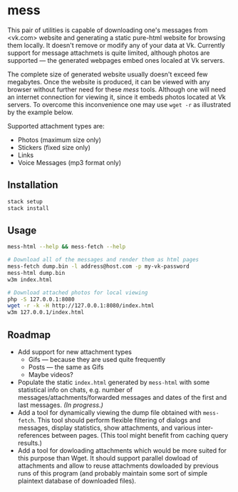 # mess

This pair of utilities is capable of downloading one's messages from <vk.com>
website and generating a static pure-html website for browsing them locally. It
doesn't remove or modify any of your data at Vk. Currently support for message
attachmets is quite limited, although photos are supported — the generated
webpages embed ones localed at Vk servers.

The complete size of generated website usually doesn't exceed few megabytes.
Once the website is produced, it can be viewed with any browser without
further need for these *mess* tools. Although one will need an internet
connection for viewing it, since it embeds photos located at Vk servers. To
overcome this inconvenience one may use `wget -r` as illustrated by the example
below.

Supported attachment types are:
  * Photos (maximum size only)
  * Stickers (fixed size only)
  * Links
  * Voice Messages (mp3 format only)

## Installation

```sh
stack setup
stack install
```

## Usage

```sh
mess-html --help && mess-fetch --help

# Download all of the messages and render them as html pages
mess-fetch dump.bin -l address@host.com -p my-vk-password
mess-html dump.bin
w3m index.html

# Download attached photos for local viewing
php -S 127.0.0.1:8080
wget -r -k -H http://127.0.0.1:8080/index.html
w3m 127.0.0.1/index.html
```

## Roadmap

  * Add support for new attachment types
    * Gifs — because they are used quite frequently
    * Posts — the same as Gifs
    * Maybe videos?
  * Populate the static `index.html` generated by `mess-html` with some statistical
    info on chats, e.g. number of messages/attachments/forwarded messages and dates
    of the first and last messages. *(In progress.)*
  * Add a tool for dynamically viewing the dump file obtained with `mess-fetch`.
    This tool should perform flexible filtering of dialogs and messages, display
    statistics, show attachments, and various inter-references between pages.
    (This tool might benefit from caching query results.)
  * Add a tool for dowloading attachments which would be more suited for this
    purpose than Wget. It should support parallel dowload of attachments and allow
    to reuse attachments dowloaded by previous runs of this program (and probably
    maintain some sort of simple plaintext database of downloaded files).
